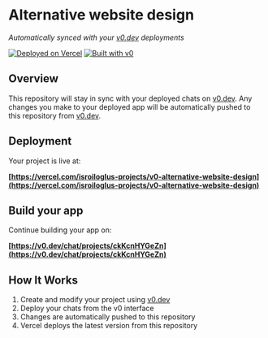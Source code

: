 # Alternative website design

*Automatically synced with your [v0.dev](https://v0.dev) deployments*

[![Deployed on Vercel](https://img.shields.io/badge/Deployed%20on-Vercel-black?style=for-the-badge&logo=vercel)](https://vercel.com/isroiloglus-projects/v0-alternative-website-design)
[![Built with v0](https://img.shields.io/badge/Built%20with-v0.dev-black?style=for-the-badge)](https://v0.dev/chat/projects/ckKcnHYGeZn)

## Overview

This repository will stay in sync with your deployed chats on [v0.dev](https://v0.dev).
Any changes you make to your deployed app will be automatically pushed to this repository from [v0.dev](https://v0.dev).

## Deployment

Your project is live at:

**[https://vercel.com/isroiloglus-projects/v0-alternative-website-design](https://vercel.com/isroiloglus-projects/v0-alternative-website-design)**

## Build your app

Continue building your app on:

**[https://v0.dev/chat/projects/ckKcnHYGeZn](https://v0.dev/chat/projects/ckKcnHYGeZn)**

## How It Works

1. Create and modify your project using [v0.dev](https://v0.dev)
2. Deploy your chats from the v0 interface
3. Changes are automatically pushed to this repository
4. Vercel deploys the latest version from this repository